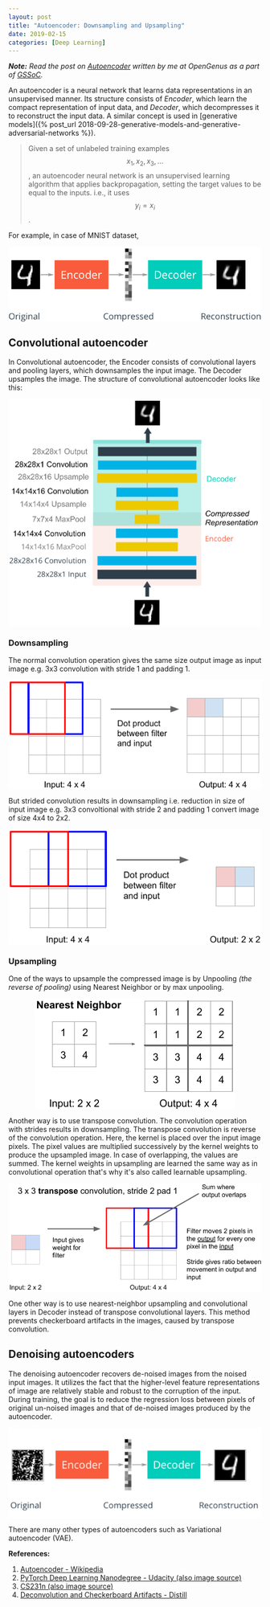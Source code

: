```yaml
---
layout: post
title: "Autoencoder: Downsampling and Upsampling"
date: 2019-02-15
categories: [Deep Learning]
---
```


***Note:*** *Read the post on [Autoencoder](https://iq.opengenus.org/autoencoder/) written by me at OpenGenus as a part of [GSSoC](https://gssoc.tech/).*

An autoencoder is a neural network that learns data representations in an unsupervised manner. Its structure consists of *Encoder*, which learn the compact representation of input data, and *Decoder*, which decompresses it to reconstruct the input data. A similar concept is used in [generative models]({% post_url 2018-09-28-generative-models-and-generative-adversarial-networks %}).

> Given a set of unlabeled training examples $${x_1,x_2,x_3,…}$$, an autoencoder neural network is an unsupervised learning algorithm that applies backpropagation, setting the target values to be equal to the inputs. i.e., it uses $$y_i=x_i$$.

For example, in case of MNIST dataset,

<img src="/img/autoencoder_1.png" style="display: block; margin: auto; width: auto; max-width: 100%;">

## Convolutional autoencoder

In Convolutional autoencoder, the Encoder consists of convolutional layers and pooling layers, which downsamples the input image. The Decoder upsamples the image. The structure of convolutional autoencoder looks like this:

<img src="/img/autoencoder_3.png" style="display: block; margin: auto; width: auto; max-width: 100%;">

### Downsampling

The normal convolution operation gives the same size output image as input image e.g. 3x3 convolution with stride 1 and padding 1.

<img src="/img/downsampling1.png" style="display: block; margin: auto; width: auto; max-width: 100%;">

But strided convolution results in downsampling i.e. reduction in size of input image e.g. 3x3 convoltional with stride 2 and padding 1 convert image of size 4x4 to 2x2.

<img src="/img/downsampling.png" style="display: block; margin: auto; width: auto; max-width: 100%;">

### Upsampling

One of the ways to upsample the compressed image is by Unpooling *(the reverse of pooling)* using Nearest Neighbor or by max unpooling.

<img src="/img/upsampling1.png" style="display: block; margin: auto; width: auto; max-width: 100%;">

Another way is to use transpose convolution. The convolution operation with strides results in downsampling. The transpose convolution is reverse of the convolution operation. Here, the kernel is placed over the input image pixels. The pixel values are multiplied successively by the kernel weights to produce the upsampled image. In case of overlapping, the values are summed. The kernel weights in upsampling are learned the same way as in convolutional operation that's why it's also called learnable upsampling.

<img src="/img/upsampling2.png" style="display: block; margin: auto; width: auto; max-width: 100%;">

One other way is to use nearest-neighbor upsampling and convolutional layers in Decoder instead of transpose convolutional layers. This method prevents checkerboard artifacts in the images, caused by transpose convolution.

## Denoising autoencoders

The denoising autoencoder recovers de-noised images from the noised input images. It utilizes the fact that the higher-level feature representations of image are relatively stable and robust to the corruption of the input. During training, the goal is to reduce the regression loss between pixels of original un-noised images and that of de-noised images produced by the autoencoder.

<img src="/img/autoencoder_denoise.png" style="display: block; margin: auto; width: auto; max-width: 100%;">

There are many other types of autoencoders such as Variational autoencoder (VAE).

**References:**  
1. [Autoencoder - Wikipedia](https://en.wikipedia.org/wiki/Autoencoder)  
2. [PyTorch Deep Learning Nanodegree - Udacity (also image source)](https://in.udacity.com/course/deep-learning-nanodegree--nd101)  
3. [CS231n (also image source)](http://cs231n.stanford.edu/) 
4. [Deconvolution and Checkerboard Artifacts - Distill](https://distill.pub/2016/deconv-checkerboard/)  